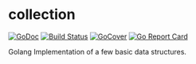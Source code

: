 # collection
[![GoDoc](https://godoc.org/github.com/marstr/collection?status.svg)](https://godoc.org/github.com/marstr/collection) [![Build Status](https://travis-ci.org/marstr/collection.svg?branch=master)](https://travis-ci.org/marstr/collection) [![GoCover](http://gocover.io/_badge/github.com/marstr/collection)](http://gocover.io/github.com/marstr/collection) [![Go Report Card](https://goreportcard.com/badge/github.com/marstr/collection)](https://goreportcard.com/report/github.com/marstr/collection)

Golang Implementation of a few basic data structures.
